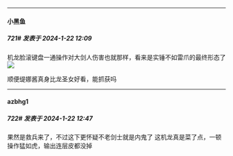 
*****

####  小黑鱼  
##### 721#       发表于 2024-1-22 12:09

机龙脸滚键盘一通操作对大剑人伤害也就那样，看来是实锤不如雷爪的最终形态了<img src="https://static.saraba1st.com/image/smiley/face2017/037.png" referrerpolicy="no-referrer">

顺便缇娜酱真身比龙圣女好看，能抓获吗


*****

####  azbhg1  
##### 722#       发表于 2024-1-22 12:47

果然是救兵来了，不过这下更怀疑不老剑士就是内鬼了
这机龙真是菜了点，一顿操作猛如虎，输出连层皮都没掉

